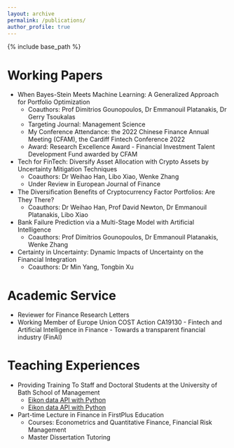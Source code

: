 ```yaml
---
layout: archive
permalink: /publications/
author_profile: true
---
```


{% include base_path %}

Working Papers
======
* When Bayes-Stein Meets Machine Learning: A Generalized Approach for Portfolio Optimization
  * Coauthors: Prof Dimitrios Gounopoulos, Dr Emmanouil Platanakis, Dr Gerry Tsoukalas
  * Targeting Journal: Management Science
  * My Conference Attendance: the 2022 Chinese Finance Annual Meeting (CFAM), the Cardiff Fintech Conference 2022
  * Award: Research Excellence Award - Financial Investment Talent Development Fund awarded by CFAM
* Tech for FinTech: Diversify Asset Allocation with Crypto Assets by Uncertainty Mitigation Techniques
  * Coauthors: Dr Weihao Han, Libo Xiao, Wenke Zhang
  * Under Review in European Journal of Finance
* The Diversiﬁcation Beneﬁts of Cryptocurrency Factor Portfolios: Are They There?
  * Coauthors: Dr Weihao Han, Prof David Newton, Dr Emmanouil Platanakis, Libo Xiao
* Bank Failure Prediction via a Multi-Stage Model with Artificial Intelligence
  * Coauthors: Prof Dimitrios Gounopoulos, Dr Emmanouil Platanakis, Wenke Zhang
* Certainty in Uncertainty: Dynamic Impacts of Uncertainty on the Financial Integration
  * Coauthors: Dr Min Yang, Tongbin Xu

Academic Service
======
* Reviewer for Finance Research Letters
* Working Member of Europe Union COST Action CA19130 - Fintech and Artificial Intelligence in Finance - Towards a transparent financial industry (FinAI)
  
Teaching Experiences 
======
* Providing Training To Staff and Doctoral Students at the University of Bath School of Management
  * [Eikon data API with Python](https://www.youtube.com/watch?v=5w0DTszME64)
  * <a href="https://www.youtube.com/watch?v=5w0DTszME64" target="_blank">Eikon data API with Python</a>
* Part-time Lecture in Finance in FirstPlus Education
  * Courses: Econometrics and Quantitative Finance, Financial Risk Management
  * Master Dissertation Tutoring
